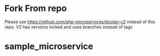 # Fork From repo
Please use https://github.com/php-microservices/docker-v2 instead of this repo. V2 has versions locked and uses branches instead of tags


# sample_microservice
